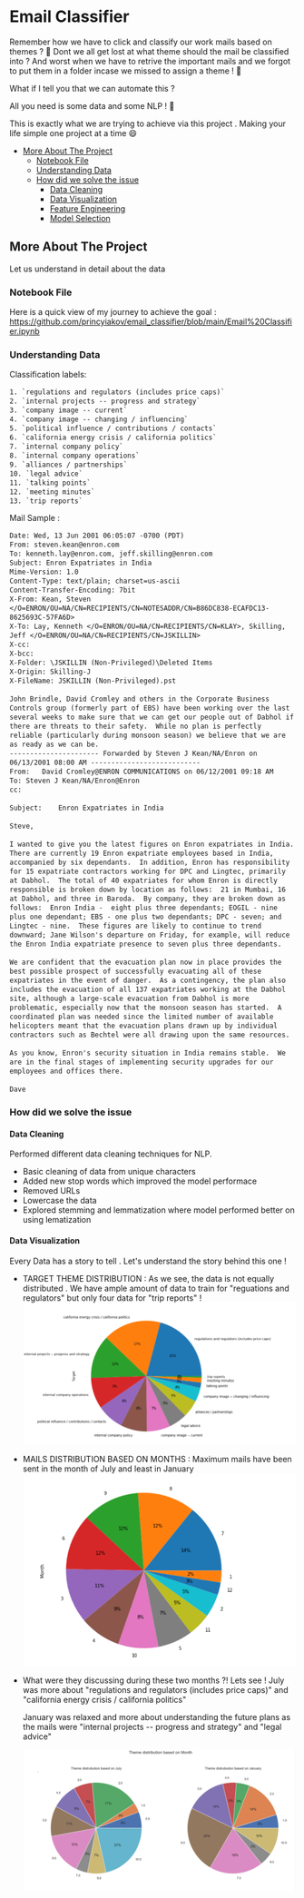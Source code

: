 # Email Classifier
Remember how we have to click and classify our work mails based on themes ? 🤔 Dont we all get lost at what theme should 
the mail be classified into ? And worst when we have to retrive the important mails and we forgot to put them in a folder incase we missed to assign a theme !  🤕 

What if I tell you that we can automate this ? 

All you need is some data and some NLP ! 	🎊

This is exactly what we are trying to achieve via this project . Making your life simple one project at a time 	😄

<!-- toc -->

- [More About The Project](#more-about-the-project)
  - [Notebook File](#notebook-file)
  - [Understanding Data](#understanding-data)
  - [How did we solve the issue](#how-did-we-solve-the-issue)
     - [Data Cleaning](#data-cleaning)
     - [Data Visualization](#data-visualization)
     - [Feature Engineering](#feature-engineering)
     - [Model Selection](#model-selection)
    
<!-- tocstop -->

## More About The Project
Let us understand in detail about the data

### Notebook File 

Here is a quick view of my journey to achieve the goal :
https://github.com/princyiakov/email_classifier/blob/main/Email%20Classifier.ipynb

### Understanding Data 

Classification labels:

    1. `regulations and regulators (includes price caps)`
    2. `internal projects -- progress and strategy`
    3. `company image -- current`
    4. `company image -- changing / influencing`
    5. `political influence / contributions / contacts`
    6. `california energy crisis / california politics`
    7. `internal company policy`
    8. `internal company operations`
    9. `alliances / partnerships`
    10. `legal advice`
    11. `talking points`
    12. `meeting minutes`
    13. `trip reports`

Mail Sample : 
```2;internal company operations;"Message-ID: <8687721.1075852656109.JavaMail.evans@thyme>
Date: Wed, 13 Jun 2001 06:05:07 -0700 (PDT)
From: steven.kean@enron.com
To: kenneth.lay@enron.com, jeff.skilling@enron.com
Subject: Enron Expatriates in India
Mime-Version: 1.0
Content-Type: text/plain; charset=us-ascii
Content-Transfer-Encoding: 7bit
X-From: Kean, Steven </O=ENRON/OU=NA/CN=RECIPIENTS/CN=NOTESADDR/CN=B86DC838-ECAFDC13-8625693C-57FA6D>
X-To: Lay, Kenneth </O=ENRON/OU=NA/CN=RECIPIENTS/CN=KLAY>, Skilling, Jeff </O=ENRON/OU=NA/CN=RECIPIENTS/CN=JSKILLIN>
X-cc: 
X-bcc: 
X-Folder: \JSKILLIN (Non-Privileged)\Deleted Items
X-Origin: Skilling-J
X-FileName: JSKILLIN (Non-Privileged).pst

John Brindle, David Cromley and others in the Corporate Business Controls group (formerly part of EBS) have been working over the last several weeks to make sure that we can get our people out of Dabhol if there are threats to their safety.  While no plan is perfectly reliable (particularly during monsoon season) we believe that we are as ready as we can be.
---------------------- Forwarded by Steven J Kean/NA/Enron on 06/13/2001 08:00 AM ---------------------------
From:	David Cromley@ENRON COMMUNICATIONS on 06/12/2001 09:18 AM
To:	Steven J Kean/NA/Enron@Enron
cc:	 

Subject:	Enron Expatriates in India

Steve,

I wanted to give you the latest figures on Enron expatriates in India.  There are currently 19 Enron expatriate employees based in India, accompanied by six dependants.  In addition, Enron has responsibility for 15 expatriate contractors working for DPC and Lingtec, primarily at Dabhol.  The total of 40 expatriates for whom Enron is directly responsible is broken down by location as follows:  21 in Mumbai, 16 at Dabhol, and three in Baroda.  By company, they are broken down as follows:  Enron India -  eight plus three dependants; EOGIL - nine plus one dependant; EBS - one plus two dependants; DPC - seven; and Lingtec - nine.  These figures are likely to continue to trend downward; Jane Wilson's departure on Friday, for example, will reduce the Enron India expatriate presence to seven plus three dependants.

We are confident that the evacuation plan now in place provides the best possible prospect of successfully evacuating all of these expatriates in the event of danger.  As a contingency, the plan also includes the evacuation of all 137 expatriates working at the Dabhol site, although a large-scale evacuation from Dabhol is more problematic, especially now that the monsoon season has started.  A coordinated plan was needed since the limited number of available helicopters meant that the evacuation plans drawn up by individual contractors such as Bechtel were all drawing upon the same resources.

As you know, Enron's security situation in India remains stable.  We are in the final stages of implementing security upgrades for our employees and offices there.

Dave
```

### How did we solve the issue 

#### Data Cleaning 

Performed different data cleaning techniques for NLP. 
- Basic cleaning of data from unique characters
- Added new stop words which improved the model performace
- Removed URLs 
- Lowercase the data
- Explored stemming and lemmatization where model performed better on using lematization

#### Data Visualization

Every Data has a story to tell . Let's understand the story behind this one !

- TARGET THEME DISTRIBUTION : As we see, the data is not equally distributed . We have ample amount of data to train for "reguations and regulators" 
  but only four data for "trip reports" ! 
  ![Target data disribution](https://github.com/princyiakov/email_classifier/blob/main/images/target_distribution.PNG)

- MAILS DISTRIBUTION BASED ON MONTHS : Maximum mails have been sent in the month of July and least in January
  ![Monthly data disribution](https://github.com/princyiakov/email_classifier/blob/main/images/month_distribution.PNG)

- What were they discussing during these two months ?! Lets see !
  July was more about "regulations and regulators (includes price caps)" and "california energy crisis / california politics"
  
  January was relaxed and more about understanding the future plans as the mails were "internal projects -- progress and strategy" and "legal advice" 
  
  ![Theme Month data disribution](https://github.com/princyiakov/email_classifier/blob/main/images/theme_for_month_distribution.PNG)
